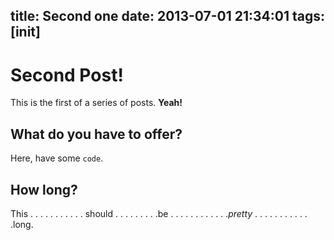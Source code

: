 title: Second one
date: 2013-07-01 21:34:01
tags: [init]
---
# Second Post!

This is the first of a series of posts. **Yeah!**

## What do you have to offer?

Here, have some `code`.

## How long?

This
.
.
.
.
.
.
.
.
.
.
.
should
.
.
.
.
.
.
.
.
.be
.
.
.
.
.
.
.
.
.
.
.
.*pretty*
.
.
.
.
.
.
.
.
.
.
.
.long.